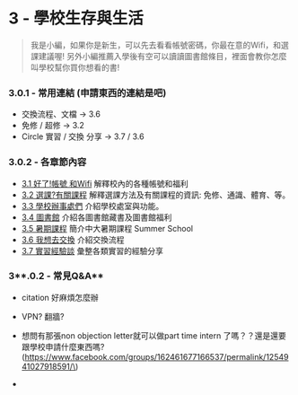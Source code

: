 # 3 - 學校生存與生活

> 我是小編，如果你是新生，可以先去看看帳號密碼，你最在意的Wifi，和選課建議喔! 另外小編推薦入學後有空可以讀讀圖書館條目，裡面會教你怎麼叫學校幫你買你想看的書!

### 3.0.1 - 常用連結 \(申請東西的連結是吧\)

* 交換流程、文檔   →   3.6 
* 免修 / 超修   →   3.2
* Circle 實習 / 交換 分享   →   3.7 / 3.6 

### **3.0.2 - 各章節內容**
* [3.1 好了!帳號 和Wifi](/31-hao-4e8621-zhang-hao-he-wifi.md) 解釋校內的各種帳號和福利
* [3.2 選課?有關課程](/32-xuan-8ab23f.md) 解釋選課方法及有關課程的資訊: 免修、通識、體育、等。
* [3.3 學校辦事處們](/33-xue-xiao-ban-shi-chu-men.md) 介紹學校處室與功能。
* [3.4 圖書館](/3-4-tu-shu-guan.md) 介紹各圖書館藏書及圖書館福利
* [3.5 暑期課程](/3-5-shu-qi-ke-cheng.md) 簡介中大暑期課程 Summer School
* [3.6 我想去交換](/3-6-wo-xiang-qu-jiao-huan.md) 介紹交換流程
* [3.7 實習經驗談](/3-7-shi-xi-jing-yan-tan.md) 彙整各類實習的經驗分享

### 3**.0.2 - 常見Q&A**

* citation 好麻煩怎麼辦
* VPN? 翻牆?
* 想問有那張non objection letter就可以做part time intern 了嗎？？還是還要跟學校申請什麼東西嗎? \(https://www.facebook.com/groups/162461677166537/permalink/1254941027918591/\)

* 


